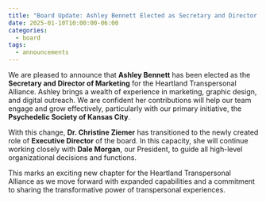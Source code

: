 ```yaml
---
title: "Board Update: Ashley Bennett Elected as Secretary and Director of Marketing"
date: 2025-01-10T10:00:00-06:00
categories:
  - board
tags:
  - announcements
---
```


We are pleased to announce that **Ashley Bennett** has been elected as the **Secretary and Director of Marketing** for the Heartland Transpersonal Alliance. Ashley brings a wealth of experience in marketing, graphic design, and digital outreach. We are confident her contributions will help our team engage and grow effectively, particularly with our primary initiative, the **Psychedelic Society of Kansas City**.

With this change, **Dr. Christine Ziemer** has transitioned to the newly created role of **Executive Director** of the board. In this capacity, she will continue working closely with **Dale Morgan**, our President, to guide all high-level organizational decisions and functions.

This marks an exciting new chapter for the Heartland Transpersonal Alliance as we move forward with expanded capabilities and a commitment to sharing the transformative power of transpersonal experiences.
